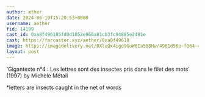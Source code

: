 ```yaml
---
author: æther
date: 2024-06-19T15:20:53+0000
username: aether
fid: 14199
cast_id: 0xa8f496185fd0d1052e966a81cb3fc94885e2491e
cast: https://farcaster.xyz/aether/0xa8f49618
image: https://imagedelivery.net/BXluQx4ige9GuW0Ia56BHw/4961d50e-f964-4469-0d72-7147d8dbdc00/original
layout: post
---
```


'Gigantexte n°4 :
Les lettres sont
des insectes pris
dans le filet des mots' (1997)
by Michèle Métail

\*letters are insects caught in the net of words

<img src='https://imagedelivery.net/BXluQx4ige9GuW0Ia56BHw/4961d50e-f964-4469-0d72-7147d8dbdc00/original' alt='' referrerpolicy='no-referrer'/>
